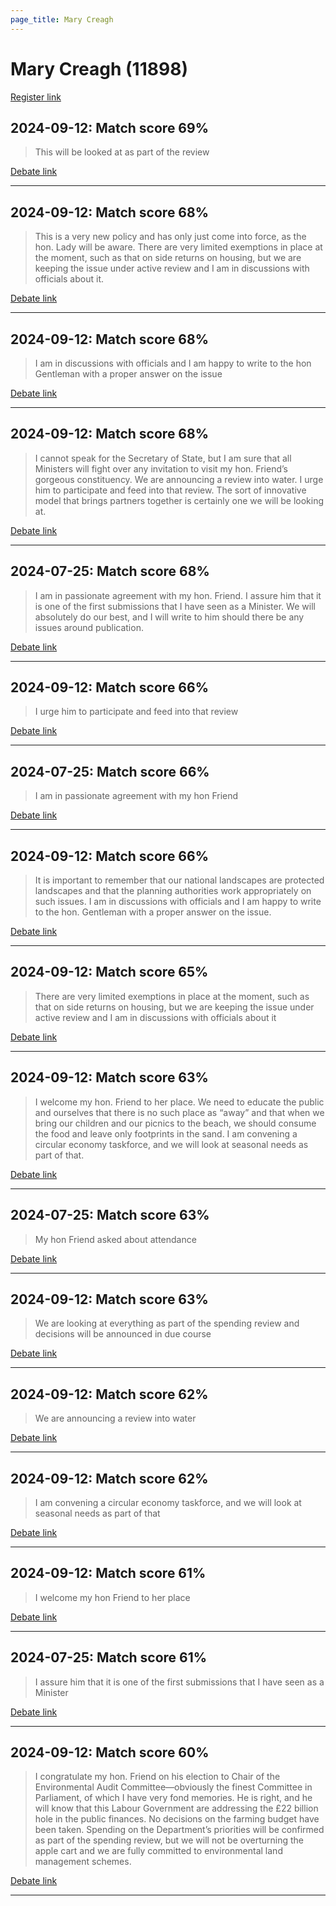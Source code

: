 ```yaml
---
page_title: Mary Creagh
---
```


# Mary Creagh  (11898)

[Register link](https://www.theyworkforyou.com/mp/11898/register)



## 2024-09-12: Match score 69%

>This will be looked at as part of the review

[Debate link](https://www.theyworkforyou.com/debates/?id=2024-09-12b.955.4) 

---



## 2024-09-12: Match score 68%

>This is a very new policy and has only just come into force, as the hon. Lady will be aware. There are very limited exemptions in place at the moment, such as that on side returns on housing, but we are keeping the issue under active review and I am in discussions with officials about it.

[Debate link](https://www.theyworkforyou.com/debates/?id=2024-09-12b.954.4) 

---



## 2024-09-12: Match score 68%

>I am in discussions with officials and I am happy to write to the hon Gentleman with a proper answer on the issue

[Debate link](https://www.theyworkforyou.com/debates/?id=2024-09-12b.954.8) 

---



## 2024-09-12: Match score 68%

>I cannot speak for the Secretary of State, but I am sure that all Ministers will fight over any invitation to visit my hon. Friend’s gorgeous constituency. We are announcing a review into water. I urge him to participate and feed into that review. The sort of innovative model that brings partners together is certainly one we will be looking at.

[Debate link](https://www.theyworkforyou.com/debates/?id=2024-09-12b.944.2) 

---



## 2024-07-25: Match score 68%

>I am in passionate agreement with my hon. Friend. I assure him that it is one of the first submissions that I have seen as a Minister. We will absolutely do our best, and I will write to him should there be any issues around publication.

[Debate link](https://www.theyworkforyou.com/debates/?id=2024-07-25e.922.0) 

---



## 2024-09-12: Match score 66%

>I urge him to participate and feed into that review

[Debate link](https://www.theyworkforyou.com/debates/?id=2024-09-12b.944.2) 

---



## 2024-07-25: Match score 66%

>I am in passionate agreement with my hon Friend

[Debate link](https://www.theyworkforyou.com/debates/?id=2024-07-25e.922.0) 

---



## 2024-09-12: Match score 66%

>It is important to remember that our national landscapes are protected landscapes and that the planning authorities work appropriately on such issues. I am in discussions with officials and I am happy to write to the hon. Gentleman with a proper answer on the issue.

[Debate link](https://www.theyworkforyou.com/debates/?id=2024-09-12b.954.8) 

---



## 2024-09-12: Match score 65%

>There are very limited exemptions in place at the moment, such as that on side returns on housing, but we are keeping the issue under active review and I am in discussions with officials about it

[Debate link](https://www.theyworkforyou.com/debates/?id=2024-09-12b.954.4) 

---



## 2024-09-12: Match score 63%

>I welcome my hon. Friend to her place. We need to educate the public and ourselves that there is no such place as “away” and that when we bring our children and our picnics to the beach, we should consume the food and leave only footprints in the sand. I am convening a circular economy taskforce, and we will look at seasonal needs as part of that.

[Debate link](https://www.theyworkforyou.com/debates/?id=2024-09-12b.953.1) 

---



## 2024-07-25: Match score 63%

>My hon Friend asked about attendance

[Debate link](https://www.theyworkforyou.com/debates/?id=2024-07-25e.919.1) 

---



## 2024-09-12: Match score 63%

>We are looking at everything as part of the spending review and decisions will be announced in due course

[Debate link](https://www.theyworkforyou.com/debates/?id=2024-09-12b.944.0) 

---



## 2024-09-12: Match score 62%

>We are announcing a review into water

[Debate link](https://www.theyworkforyou.com/debates/?id=2024-09-12b.944.2) 

---



## 2024-09-12: Match score 62%

>I am convening a circular economy taskforce, and we will look at seasonal needs as part of that

[Debate link](https://www.theyworkforyou.com/debates/?id=2024-09-12b.953.1) 

---



## 2024-09-12: Match score 61%

>I welcome my hon Friend to her place

[Debate link](https://www.theyworkforyou.com/debates/?id=2024-09-12b.953.1) 

---



## 2024-07-25: Match score 61%

>I assure him that it is one of the first submissions that I have seen as a Minister

[Debate link](https://www.theyworkforyou.com/debates/?id=2024-07-25e.922.0) 

---



## 2024-09-12: Match score 60%

>I congratulate my hon. Friend on his election to Chair of the Environmental Audit Committee—obviously the finest Committee in Parliament, of which I have very fond memories. He is right, and he will know that this Labour Government are addressing the £22 billion hole in the public finances. No decisions on the farming budget have been taken. Spending on the Department’s priorities will be confirmed as part of the spending review, but we will not be overturning the apple cart and we are fully committed to environmental land management schemes.

[Debate link](https://www.theyworkforyou.com/debates/?id=2024-09-12b.943.4) 

---

